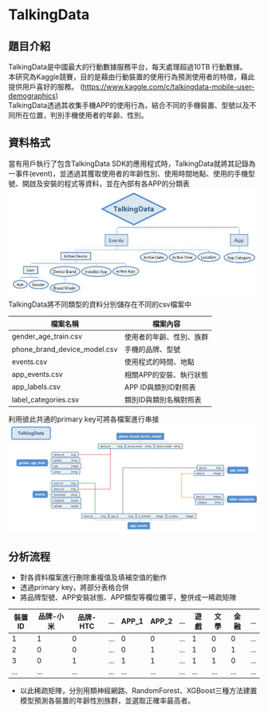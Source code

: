 # TalkingData
## 題目介紹
TalkingData是中國最大的行動數據服務平台，每天處理超過10TB 行動數據。   
本研究為Kaggle競賽，目的是藉由行動裝置的使用行為預測使用者的特徵，藉此提供用戶喜好的服務。
(https://www.kaggle.com/c/talkingdata-mobile-user-demographics)   
TalkingData透過其收集手機APP的使用行為，結合不同的手機裝置、型號以及不同所在位置，判別手機使用者的年齡、性別。


## 資料格式
當有用戶執行了包含TalkingData SDK的應用程式時，TalkingData就將其記錄為一事件(event)，並透過其獲取使用者的年齡性別、使用時間地點、使用的手機型號、開啟及安裝的程式等資料，並在內部有各APP的分類表   
![image](imgs/TalkingData_process.jpg)    
TalkingData將不同類型的資料分別儲存在不同的csv檔案中

|檔案名稱|檔案內容|
|---------|--|
|gender_age_train.csv| 使用者的年齡、性別、族群|
|phone_brand_device_model.csv|手機的品牌、型號|
|events.csv|使用程式的時間、地點|
|app_events.csv|相關APP的安裝、執行狀態|
|app_labels.csv|APP ID與類別ID對照表|
|label_categories.csv|類別ID與類別名稱對照表|

利用彼此共通的primary key可將各檔案進行串接   
![image](imgs/TalkingData_relation.jpg)  

## 分析流程
 - 對各資料檔案進行刪除重複值及填補空值的動作
 - 透過primary key，將部分表格合併
 - 將品牌型號、APP安裝狀態、APP類型等欄位攤平，整併成一稀疏矩陣   

| 裝置ID | 品牌-小米 |品牌-HTC|...|APP_1|APP_2|...|遊戲|文學|金融|...|
|--|--|--|--|--|--|--|--|--|--|--|
|1|1|0|...|0|0|...|1|0|0|...|
|2|0|0|...|0|1|...|1|0|1|...|
|3|0|1|...|1|1|...|1|1|0|...|
|...|...|...|...|...|...|...|...|...|...|...|

- 以此稀疏矩陣，分別用類神經網路、RandomForest、XGBoost三種方法建置模型預測各裝置的年齡性別族群，並選取正確率最高者。
